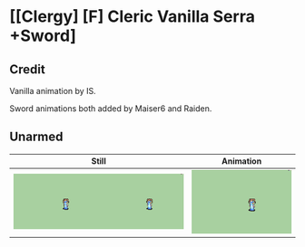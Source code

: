 # [\[Clergy\] \[F\] Cleric Vanilla Serra +Sword]

## Credit

Vanilla animation by IS.

Sword animations both added by Maiser6 and Raiden.
	
## Unarmed

| Still | Animation |
| :---: | :-------: |
| ![Unarmed still](./Unarmed_000.png) | ![Unarmed animation](./Unarmed.gif) |
